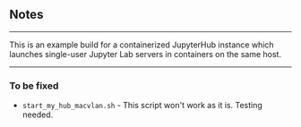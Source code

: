 ## Notes ##
---
This is an example build for a containerized JupyterHub instance which launches single-user Jupyter Lab servers in containers on the same host.

---

### To be fixed ###

* `start_my_hub_macvlan.sh` - This script won't work as it is. Testing needed.